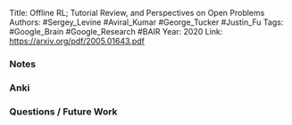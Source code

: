Title: Offline RL; Tutorial Review, and Perspectives on Open Problems
Authors: #Sergey_Levine #Aviral_Kumar #George_Tucker #Justin_Fu
Tags: #Google_Brain  #Google_Research #BAIR 
Year: 2020 
Link:  https://arxiv.org/pdf/2005.01643.pdf

### Notes


### Anki


### Questions / Future Work